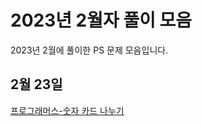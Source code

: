 # 2023년 2월자 풀이 모음 #

2023년 2월에 풀이한 PS 문제 모음입니다.

## 2월 23일
[프로그래머스-숫자 카드 나누기](20230223/숫자%20카드%20나누기.md)